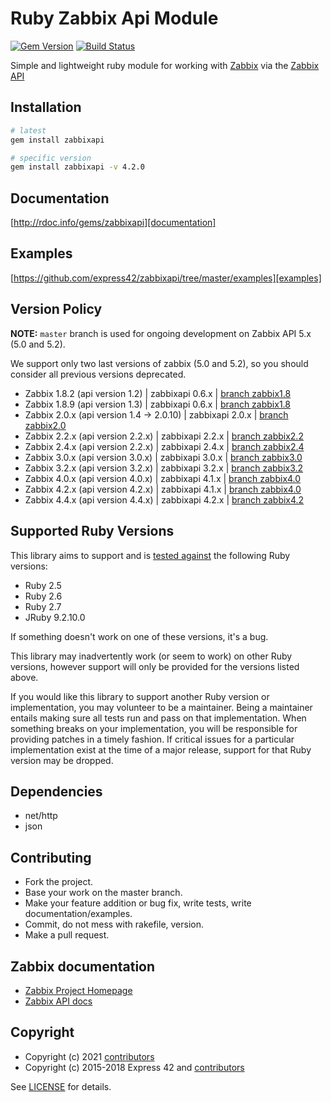 # Ruby Zabbix Api Module

[![Gem Version](http://img.shields.io/gem/v/zabbixapi.svg)][gem]
[![Build Status](https://github.com/anapsix/zabbixapi/workflows/CI/badge.svg)][github-ci]

[gem]: https://rubygems.org/gems/zabbixapi
[github-ci]: https://github.com/express42/zabbixapi/actions?query=workflow%3ACI

Simple and lightweight ruby module for working with [Zabbix][Zabbix] via the [Zabbix API][Zabbix API]

## Installation
```sh
# latest
gem install zabbixapi

# specific version
gem install zabbixapi -v 4.2.0
```

## Documentation
[http://rdoc.info/gems/zabbixapi][documentation]

[documentation]: http://rdoc.info/gems/zabbixapi

## Examples
[https://github.com/express42/zabbixapi/tree/master/examples][examples]

[examples]: https://github.com/express42/zabbixapi/tree/master/examples

## Version Policy

**NOTE:** `master` branch is used for ongoing development on Zabbix API 5.x (5.0 and 5.2).

We support only two last versions of zabbix (5.0 and 5.2), so you should consider all previous versions deprecated.

* Zabbix 1.8.2 (api version 1.2) | zabbixapi 0.6.x | [branch zabbix1.8](https://github.com/express42/zabbixapi/tree/zabbix1.8)
* Zabbix 1.8.9 (api version 1.3) | zabbixapi 0.6.x | [branch zabbix1.8](https://github.com/express42/zabbixapi/tree/zabbix1.8)
* Zabbix 2.0.x (api version 1.4 -> 2.0.10) | zabbixapi 2.0.x | [branch zabbix2.0](https://github.com/express42/zabbixapi/tree/zabbix2.0)
* Zabbix 2.2.x (api version 2.2.x) | zabbixapi 2.2.x | [branch zabbix2.2](https://github.com/express42/zabbixapi/tree/zabbix2.2)
* Zabbix 2.4.x (api version 2.2.x) | zabbixapi 2.4.x | [branch zabbix2.4](https://github.com/express42/zabbixapi/tree/zabbix2.4)
* Zabbix 3.0.x (api version 3.0.x) | zabbixapi 3.0.x | [branch zabbix3.0](https://github.com/express42/zabbixapi/tree/zabbix3.0)
* Zabbix 3.2.x (api version 3.2.x) | zabbixapi 3.2.x | [branch zabbix3.2](https://github.com/express42/zabbixapi/tree/zabbix3.2)
* Zabbix 4.0.x (api version 4.0.x) | zabbixapi 4.1.x | [branch zabbix4.0](https://github.com/express42/zabbixapi/tree/zabbix4.0)
* Zabbix 4.2.x (api version 4.2.x) | zabbixapi 4.1.x | [branch zabbix4.0](https://github.com/express42/zabbixapi/tree/zabbix4.0)
* Zabbix 4.4.x (api version 4.4.x) | zabbixapi 4.2.x | [branch zabbix4.2](https://github.com/express42/zabbixapi/tree/zabbix4.2)

## Supported Ruby Versions
This library aims to support and is [tested against][github-ci] the following Ruby
versions:

* Ruby 2.5
* Ruby 2.6
* Ruby 2.7
* JRuby 9.2.10.0

If something doesn't work on one of these versions, it's a bug.

This library may inadvertently work (or seem to work) on other Ruby versions,
however support will only be provided for the versions listed above.

If you would like this library to support another Ruby version or
implementation, you may volunteer to be a maintainer. Being a maintainer
entails making sure all tests run and pass on that implementation. When
something breaks on your implementation, you will be responsible for providing
patches in a timely fashion. If critical issues for a particular implementation
exist at the time of a major release, support for that Ruby version may be
dropped.

## Dependencies

* net/http
* json

## Contributing

* Fork the project.
* Base your work on the master branch.
* Make your feature addition or bug fix, write tests, write documentation/examples.
* Commit, do not mess with rakefile, version.
* Make a pull request.

## Zabbix documentation

* [Zabbix Project Homepage][Zabbix]
* [Zabbix API docs][Zabbix API]

[Zabbix]: https://www.zabbix.com
[Zabbix API]: https://www.zabbix.com/documentation/5.2/manual/api

## Copyright

- Copyright (c) 2021 [contributors]
- Copyright (c) 2015-2018 Express 42 and [contributors]

See [LICENSE] for details.

[LICENSE]: LICENSE.md
[contributors]: https://github.com/express42/zabbixapi/graphs/contributors
